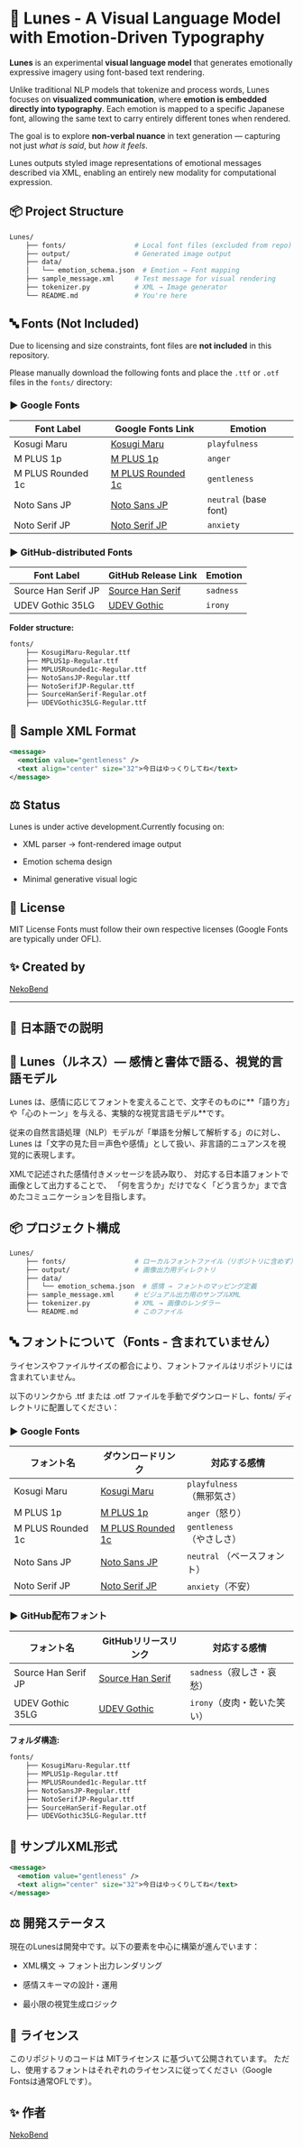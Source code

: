 # 🌙 Lunes - A Visual Language Model with Emotion-Driven Typography

**Lunes** is an experimental **visual language model** that generates emotionally expressive imagery using font-based text rendering.

Unlike traditional NLP models that tokenize and process words, Lunes focuses on **visualized communication**, where **emotion is embedded directly into typography**.
Each emotion is mapped to a specific Japanese font, allowing the same text to carry entirely different tones when rendered.

The goal is to explore **non-verbal nuance** in text generation — capturing not just *what is said*, but *how it feels*.

Lunes outputs styled image representations of emotional messages described via XML, enabling an entirely new modality for computational expression.

## 📦 Project Structure

``` bash
Lunes/
    ├── fonts/                 # Local font files (excluded from repo)
    ├── output/                # Generated image output
    ├── data/
    │   └── emotion_schema.json  # Emotion → Font mapping
    ├── sample_message.xml     # Test message for visual rendering
    ├── tokenizer.py           # XML → Image generator
    └── README.md              # You're here
```

## 🔤 Fonts (Not Included)

Due to licensing and size constraints, font files are **not included** in this repository.

Please manually download the following fonts and place the `.ttf` or `.otf` files in the `fonts/` directory:

### ▶ Google Fonts

| Font Label | Google Fonts Link | Emotion |
|------------|--------------------|---------|
| Kosugi Maru | [Kosugi Maru](https://fonts.google.com/specimen/Kosugi+Maru) | `playfulness` |
| M PLUS 1p | [M PLUS 1p](https://fonts.google.com/specimen/M+PLUS+1p) | `anger` |
| M PLUS Rounded 1c | [M PLUS Rounded 1c](https://fonts.google.com/specimen/M+PLUS+Rounded+1c) | `gentleness` |
| Noto Sans JP | [Noto Sans JP](https://fonts.google.com/specimen/Noto+Sans+JP) | `neutral` (base font) |
| Noto Serif JP | [Noto Serif JP](https://fonts.google.com/specimen/Noto+Serif+JP) | `anxiety` |

### ▶ GitHub-distributed Fonts

| Font Label | GitHub Release Link | Emotion |
|------------|----------------------|---------|
| Source Han Serif JP | [Source Han Serif](https://github.com/adobe-fonts/source-han-serif/releases) | `sadness` |
| UDEV Gothic 35LG | [UDEV Gothic](https://github.com/yuru7/udev-gothic/releases) | `irony` |

**Folder structure:**

``` bash
fonts/
    ├── KosugiMaru-Regular.ttf
    ├── MPLUS1p-Regular.ttf
    ├── MPLUSRounded1c-Regular.ttf
    ├── NotoSansJP-Regular.ttf
    ├── NotoSerifJP-Regular.ttf
    ├── SourceHanSerif-Regular.otf
    ├── UDEVGothic35LG-Regular.ttf
```

## 📄 Sample XML Format

```xml
<message>
  <emotion value="gentleness" />
  <text align="center" size="32">今日はゆっくりしてね</text>
</message>
```

## ⚖️ Status

Lunes is under active development.Currently focusing on:

- XML parser → font-rendered image output

- Emotion schema design

- Minimal generative visual logic

## 📜 License

MIT License Fonts must follow their own respective licenses (Google Fonts are typically under OFL).

## ✨ Created by

[NekoBend](https://github.com/NekoBend)

---

## 🧭 日本語での説明

## 🌙 Lunes（ルネス）— 感情と書体で語る、視覚的言語モデル

Lunes は、感情に応じてフォントを変えることで、文字そのものに**「語り方」や「心のトーン」を与える、実験的な視覚言語モデル**です。

従来の自然言語処理（NLP）モデルが「単語を分解して解析する」のに対し、
Lunes は「文字の見た目＝声色や感情」として扱い、非言語的ニュアンスを視覚的に表現します。

XMLで記述された感情付きメッセージを読み取り、
対応する日本語フォントで画像として出力することで、
「何を言うか」だけでなく「どう言うか」まで含めたコミュニケーションを目指します。

## 📦 プロジェクト構成

```bash
Lunes/
    ├── fonts/                 # ローカルフォントファイル（リポジトリに含めず）
    ├── output/                # 画像出力用ディレクトリ
    ├── data/
    │   └── emotion_schema.json  # 感情 → フォントのマッピング定義
    ├── sample_message.xml     # ビジュアル出力用のサンプルXML
    ├── tokenizer.py           # XML → 画像のレンダラー
    └── README.md              # このファイル
```

## 🔤 フォントについて（Fonts - 含まれていません）

ライセンスやファイルサイズの都合により、フォントファイルはリポジトリには含まれていません。

以下のリンクから .ttf または .otf ファイルを手動でダウンロードし、fonts/ ディレクトリに配置してください：

### ▶ Google Fonts

| フォント名 | ダウンロードリンク | 対応する感情 |
|------------|--------------------|---------|
| Kosugi Maru | [Kosugi Maru](https://fonts.google.com/specimen/Kosugi+Maru) | `playfulness`（無邪気さ） |
| M PLUS 1p | [M PLUS 1p](https://fonts.google.com/specimen/M+PLUS+1p) | `anger`（怒り） |
| M PLUS Rounded 1c | [M PLUS Rounded 1c](https://fonts.google.com/specimen/M+PLUS+Rounded+1c) | `gentleness` （やさしさ） |
| Noto Sans JP | [Noto Sans JP](https://fonts.google.com/specimen/Noto+Sans+JP) | `neutral` （ベースフォント） |
| Noto Serif JP | [Noto Serif JP](https://fonts.google.com/specimen/Noto+Serif+JP) | `anxiety`（不安） |

### ▶ GitHub配布フォント

| フォント名 | GitHubリリースリンク | 対応する感情 |
|------------|----------------------|---------|
| Source Han Serif JP | [Source Han Serif](https://github.com/adobe-fonts/source-han-serif/releases) | `sadness`（寂しさ・哀愁） |
| UDEV Gothic 35LG | [UDEV Gothic](https://github.com/yuru7/udev-gothic/releases) | `irony`（皮肉・乾いた笑い） |

**フォルダ構造:**

``` bash
fonts/
    ├── KosugiMaru-Regular.ttf
    ├── MPLUS1p-Regular.ttf
    ├── MPLUSRounded1c-Regular.ttf
    ├── NotoSansJP-Regular.ttf
    ├── NotoSerifJP-Regular.ttf
    ├── SourceHanSerif-Regular.otf
    ├── UDEVGothic35LG-Regular.ttf
```

## 📄 サンプルXML形式

```xml
<message>
  <emotion value="gentleness" />
  <text align="center" size="32">今日はゆっくりしてね</text>
</message>
```

## ⚖️ 開発ステータス

現在のLunesは開発中です。以下の要素を中心に構築が進んでいます：

- XML構文 → フォント出力レンダリング

- 感情スキーマの設計・運用

- 最小限の視覚生成ロジック

## 📜 ライセンス

このリポジトリのコードは MITライセンス に基づいて公開されています。
ただし、使用するフォントはそれぞれのライセンスに従ってください（Google Fontsは通常OFLです）。

## ✨ 作者

[NekoBend](https://github.com/NekoBend)
